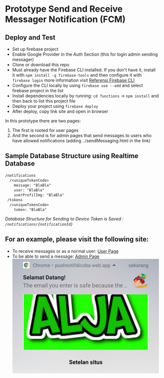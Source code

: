 # Prototype Send and Receive Messager Notification (FCM)

## Deploy and Test
- Set up firebase project
- Enable Google Provider in the Auth Section (this for login admin sending messager)
- Clone or download this repo
- Must already have the Firebase CLI installed. If you don't have it, install it with `npm install -g firebase-tools` and then configure it with `firebase login` more information visit [Referensi Firebase CLI](https://firebase.google.com/docs/cli)
- Configure the CLI locally by using `firebase use --add` and select firebase project in the list
- Install dependencies locally by running: `cd functions` -> `npm install` and then back to list this project file
- Deploy your project using `firebase deploy`
- After deploy, copy link site and open in browser

In this prototype there are two pages:

1. The first is rooted for user pages
1. And the second is for admin pages that send messages to users who have allowed notifications (adding ../sendMessaging.html in the link)

## Sample Database Structure using Realtime Database
```
/notifications
  /<uniqueTokenCode>
    message: "BlaBla"
    user: "BlaBla"
    userProfilImg: "BlaBla"
 /tokens
  /<uniqueTokenCode>
    token: "BlaBla"
```

<i>Database Structure for Sending to Device Token is Saved : `/notifications/{notificationId}`</i>

## For an example, please visit the following site:
- To receive messages or as a normal user: [User Page](https://pushnotifdicoba.web.app/)
- To be able to send a message: [Admin Page](https://pushnotifdicoba.web.app/sendMessaging.html)
![Receive notification messages](Result.jpg)
